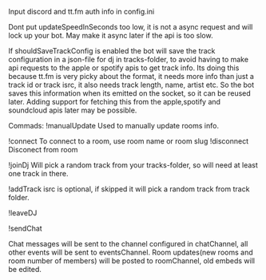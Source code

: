 Input discord and tt.fm auth info in config.ini

Dont put updateSpeedInSeconds too low, it is not a async request and will lock up your bot.
May make it async later if the api is too slow.

If shouldSaveTrackConfig is enabled the bot will save the track configuration in a json-file for dj in tracks-folder, to avoid having to make api requests to the apple or spotify apis to get track info.
Its doing this because tt.fm is very picky about the format, it needs more info than just a track id or track isrc, it also needs track length, name, artist etc. 
So the bot saves this information when its emitted on the socket, so it can be reused later. 
Adding support for fetching this from the apple,spotify and soundcloud apis later may be possible.

Commads:
!manualUpdate
Used to manually update rooms info.

!connect <roomName>
To connect to a room, use room name or room slug
!disconnect
Disconect from room

!joinDj <djSlot>
Will pick a random track from your tracks-folder, so will need at least one track in there.

!addTrack <isrc>
isrc is optional, if skipped it will pick a random track from track folder.

!leaveDJ

!sendChat <message>

Chat messages will be sent to the channel configured in chatChannel, all other events will be sent to eventsChannel.
Room updates(new rooms and room number of members) will be posted to roomChannel, old embeds will be edited.
